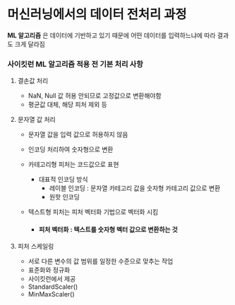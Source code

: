 # 머신러닝에서의 데이터 전처리 과정

**ML 알고리즘** 은 데이터에 기반하고 있기 때문에 어떤 데이터를 입력하느냐에 따라 결과도 크게 달라짐



### 사이킷런 ML 알고리즘 적용 전 기본 처리 사항

1. 결손값 처리
   - NaN, Null 값 허용 안되므로 고정값으로 변환해야함
   - 평균값 대체, 해당 피처 제외 등

2. 문자열 값 처리

   * 문자열 값을 입력 값으로 허용하지 않음

   * 인코딩 처리하여 숫자형으로 변환

   * 카테고리형 피처는 코드값으로 표현

     * 대표적 인코딩 방식
       * 레이블 인코딩 : 문자열 카테고리 값을 숫자형 카테고리 값으로 변환 
       * 원핫 인코딩

   * 텍스트형 피처는 피처 벡터화 기법으로 벡터화 시킴

     * #### 피처 벡터화 : 텍스트를 숫자형 벡터 값으로 변환하는 것

3. 피처 스케일링

   * 서로 다른 변수의 값 범위를 일정한 수준으로 맞추는 작업
   * 표준화와 정규화
   * 사이킷런에서 제공 
   * StandardScaler()
   * MinMaxScaler()